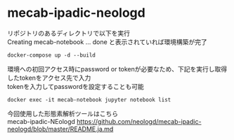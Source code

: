 # mecab-ipadic-neologd  
リポジトリのあるディレクトリで以下を実行  
Creating mecab-notebook ... done と表示されていれば環境構築が完了 
```
docker-compose up -d --build
```

環境への初回アクセス時にpassword or tokenが必要なため、下記を実行し取得したtokenをアクセス先で入力   
tokenを入力してpasswordを設定することも可能  
```
docker exec -it mecab-notebook jupyter notebook list  
```

今回使用した形態素解析ツールはこちら  
mecab-ipadic-NEologd
https://github.com/neologd/mecab-ipadic-neologd/blob/master/README.ja.md


